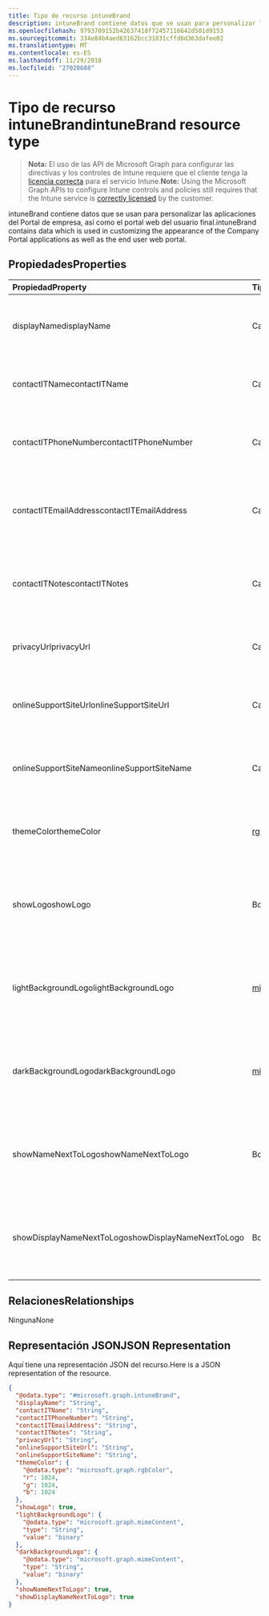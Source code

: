 ```yaml
---
title: Tipo de recurso intuneBrand
description: intuneBrand contiene datos que se usan para personalizar las aplicaciones del Portal de empresa, así como el portal web del usuario final.
ms.openlocfilehash: 9793709152b42637418f72457116642d501d9153
ms.sourcegitcommit: 334e84b4aed63162bcc31831cffd6d363dafee02
ms.translationtype: MT
ms.contentlocale: es-ES
ms.lasthandoff: 11/29/2018
ms.locfileid: "27028688"
---
```

# <a name="intunebrand-resource-type"></a><span data-ttu-id="7daf5-103">Tipo de recurso intuneBrand</span><span class="sxs-lookup"><span data-stu-id="7daf5-103">intuneBrand resource type</span></span>

> <span data-ttu-id="7daf5-104">**Nota:** El uso de las API de Microsoft Graph para configurar las directivas y los controles de Intune requiere que el cliente tenga la [licencia correcta](https://go.microsoft.com/fwlink/?linkid=839381) para el servicio Intune.</span><span class="sxs-lookup"><span data-stu-id="7daf5-104">**Note:** Using the Microsoft Graph APIs to configure Intune controls and policies still requires that the Intune service is [correctly licensed](https://go.microsoft.com/fwlink/?linkid=839381) by the customer.</span></span>

<span data-ttu-id="7daf5-105">intuneBrand contiene datos que se usan para personalizar las aplicaciones del Portal de empresa, así como el portal web del usuario final.</span><span class="sxs-lookup"><span data-stu-id="7daf5-105">intuneBrand contains data which is used in customizing the appearance of the Company Portal applications as well as the end user web portal.</span></span>
## <a name="properties"></a><span data-ttu-id="7daf5-106">Propiedades</span><span class="sxs-lookup"><span data-stu-id="7daf5-106">Properties</span></span>
|<span data-ttu-id="7daf5-107">Propiedad</span><span class="sxs-lookup"><span data-stu-id="7daf5-107">Property</span></span>|<span data-ttu-id="7daf5-108">Tipo</span><span class="sxs-lookup"><span data-stu-id="7daf5-108">Type</span></span>|<span data-ttu-id="7daf5-109">Descripción</span><span class="sxs-lookup"><span data-stu-id="7daf5-109">Description</span></span>|
|:---|:---|:---|
|<span data-ttu-id="7daf5-110">displayName</span><span class="sxs-lookup"><span data-stu-id="7daf5-110">displayName</span></span>|<span data-ttu-id="7daf5-111">Cadena</span><span class="sxs-lookup"><span data-stu-id="7daf5-111">String</span></span>|<span data-ttu-id="7daf5-112">Nombre de la compañía u organización que se muestra a los usuarios finales.</span><span class="sxs-lookup"><span data-stu-id="7daf5-112">Company/organization name that is displayed to end users.</span></span>|
|<span data-ttu-id="7daf5-113">contactITName</span><span class="sxs-lookup"><span data-stu-id="7daf5-113">contactITName</span></span>|<span data-ttu-id="7daf5-114">Cadena</span><span class="sxs-lookup"><span data-stu-id="7daf5-114">String</span></span>|<span data-ttu-id="7daf5-115">Nombre de la persona u organización responsable del soporte técnico de TI.</span><span class="sxs-lookup"><span data-stu-id="7daf5-115">Name of the person/organization responsible for IT support.</span></span>|
|<span data-ttu-id="7daf5-116">contactITPhoneNumber</span><span class="sxs-lookup"><span data-stu-id="7daf5-116">contactITPhoneNumber</span></span>|<span data-ttu-id="7daf5-117">Cadena</span><span class="sxs-lookup"><span data-stu-id="7daf5-117">String</span></span>|<span data-ttu-id="7daf5-118">Número de teléfono de la persona u organización responsable del soporte técnico de TI.</span><span class="sxs-lookup"><span data-stu-id="7daf5-118">Phone number of the person/organization responsible for IT support.</span></span>|
|<span data-ttu-id="7daf5-119">contactITEmailAddress</span><span class="sxs-lookup"><span data-stu-id="7daf5-119">contactITEmailAddress</span></span>|<span data-ttu-id="7daf5-120">Cadena</span><span class="sxs-lookup"><span data-stu-id="7daf5-120">String</span></span>|<span data-ttu-id="7daf5-121">Dirección de correo electrónico de la persona u organización responsable del soporte técnico de TI.</span><span class="sxs-lookup"><span data-stu-id="7daf5-121">Email address of the person/organization responsible for IT support.</span></span>|
|<span data-ttu-id="7daf5-122">contactITNotes</span><span class="sxs-lookup"><span data-stu-id="7daf5-122">contactITNotes</span></span>|<span data-ttu-id="7daf5-123">Cadena</span><span class="sxs-lookup"><span data-stu-id="7daf5-123">String</span></span>|<span data-ttu-id="7daf5-124">Comentarios de texto con respecto a la persona u organización responsable del soporte técnico de TI.</span><span class="sxs-lookup"><span data-stu-id="7daf5-124">Text comments regarding the person/organization responsible for IT support.</span></span>|
|<span data-ttu-id="7daf5-125">privacyUrl</span><span class="sxs-lookup"><span data-stu-id="7daf5-125">privacyUrl</span></span>|<span data-ttu-id="7daf5-126">Cadena</span><span class="sxs-lookup"><span data-stu-id="7daf5-126">String</span></span>|<span data-ttu-id="7daf5-127">Dirección URL de la directiva de privacidad de la empresa u organización.</span><span class="sxs-lookup"><span data-stu-id="7daf5-127">URL to the company/organization’s privacy policy.</span></span>|
|<span data-ttu-id="7daf5-128">onlineSupportSiteUrl</span><span class="sxs-lookup"><span data-stu-id="7daf5-128">onlineSupportSiteUrl</span></span>|<span data-ttu-id="7daf5-129">Cadena</span><span class="sxs-lookup"><span data-stu-id="7daf5-129">String</span></span>|<span data-ttu-id="7daf5-130">Dirección URL del sitio del departamento de soporte técnico de la empresa u organización.</span><span class="sxs-lookup"><span data-stu-id="7daf5-130">URL to the company/organization’s IT helpdesk site.</span></span>|
|<span data-ttu-id="7daf5-131">onlineSupportSiteName</span><span class="sxs-lookup"><span data-stu-id="7daf5-131">onlineSupportSiteName</span></span>|<span data-ttu-id="7daf5-132">Cadena</span><span class="sxs-lookup"><span data-stu-id="7daf5-132">String</span></span>|<span data-ttu-id="7daf5-133">Nombre para mostrar del sitio del departamento de soporte técnico de la empresa u organización.</span><span class="sxs-lookup"><span data-stu-id="7daf5-133">Display name of the company/organization’s IT helpdesk site.</span></span>|
|<span data-ttu-id="7daf5-134">themeColor</span><span class="sxs-lookup"><span data-stu-id="7daf5-134">themeColor</span></span>|[<span data-ttu-id="7daf5-135">rgbColor</span><span class="sxs-lookup"><span data-stu-id="7daf5-135">rgbColor</span></span>](../resources/intune-onboarding-rgbcolor.md)|<span data-ttu-id="7daf5-136">Color de tema principal utilizado en el portal web y las aplicaciones del Portal de empresa.</span><span class="sxs-lookup"><span data-stu-id="7daf5-136">Primary theme color used in the Company Portal applications and web portal.</span></span>|
|<span data-ttu-id="7daf5-137">showLogo</span><span class="sxs-lookup"><span data-stu-id="7daf5-137">showLogo</span></span>|<span data-ttu-id="7daf5-138">Booleano</span><span class="sxs-lookup"><span data-stu-id="7daf5-138">Boolean</span></span>|<span data-ttu-id="7daf5-139">Booleano que indica si se muestran o no las imágenes de logotipo proporcionadas por el administrador.</span><span class="sxs-lookup"><span data-stu-id="7daf5-139">Boolean that represents whether the administrator-supplied logo images are shown or not shown.</span></span>|
|<span data-ttu-id="7daf5-140">lightBackgroundLogo</span><span class="sxs-lookup"><span data-stu-id="7daf5-140">lightBackgroundLogo</span></span>|[<span data-ttu-id="7daf5-141">mimeContent</span><span class="sxs-lookup"><span data-stu-id="7daf5-141">mimeContent</span></span>](../resources/intune-shared-mimecontent.md)|<span data-ttu-id="7daf5-142">Imagen de logotipo que se muestra en las aplicaciones del Portal de empresa con un fondo claro detrás del logotipo.</span><span class="sxs-lookup"><span data-stu-id="7daf5-142">Logo image displayed in Company Portal apps which have a light background behind the logo.</span></span>|
|<span data-ttu-id="7daf5-143">darkBackgroundLogo</span><span class="sxs-lookup"><span data-stu-id="7daf5-143">darkBackgroundLogo</span></span>|[<span data-ttu-id="7daf5-144">mimeContent</span><span class="sxs-lookup"><span data-stu-id="7daf5-144">mimeContent</span></span>](../resources/intune-shared-mimecontent.md)|<span data-ttu-id="7daf5-145">Imagen de logotipo que se muestra en las aplicaciones del Portal de empresa con un fondo oscuro detrás del logotipo.</span><span class="sxs-lookup"><span data-stu-id="7daf5-145">Logo image displayed in Company Portal apps which have a dark background behind the logo.</span></span>|
|<span data-ttu-id="7daf5-146">showNameNextToLogo</span><span class="sxs-lookup"><span data-stu-id="7daf5-146">showNameNextToLogo</span></span>|<span data-ttu-id="7daf5-147">Booleano</span><span class="sxs-lookup"><span data-stu-id="7daf5-147">Boolean</span></span>|<span data-ttu-id="7daf5-148">Booleano que indica si se muestra o no el nombre para mostrar proporcionado por el administrador.</span><span class="sxs-lookup"><span data-stu-id="7daf5-148">Boolean that represents whether the administrator-supplied display name will be shown next to the logo image.</span></span>|
|<span data-ttu-id="7daf5-149">showDisplayNameNextToLogo</span><span class="sxs-lookup"><span data-stu-id="7daf5-149">showDisplayNameNextToLogo</span></span>|<span data-ttu-id="7daf5-150">Booleano</span><span class="sxs-lookup"><span data-stu-id="7daf5-150">Boolean</span></span>|<span data-ttu-id="7daf5-151">Booleano que indica si se muestra o no el nombre para mostrar proporcionado por el administrador.</span><span class="sxs-lookup"><span data-stu-id="7daf5-151">Boolean that represents whether the administrator-supplied display name will be shown next to the logo image.</span></span>|

## <a name="relationships"></a><span data-ttu-id="7daf5-152">Relaciones</span><span class="sxs-lookup"><span data-stu-id="7daf5-152">Relationships</span></span>
<span data-ttu-id="7daf5-153">Ninguna</span><span class="sxs-lookup"><span data-stu-id="7daf5-153">None</span></span>
## <a name="json-representation"></a><span data-ttu-id="7daf5-154">Representación JSON</span><span class="sxs-lookup"><span data-stu-id="7daf5-154">JSON Representation</span></span>
<span data-ttu-id="7daf5-155">Aquí tiene una representación JSON del recurso.</span><span class="sxs-lookup"><span data-stu-id="7daf5-155">Here is a JSON representation of the resource.</span></span>
<!-- {
  "blockType": "resource",
  "@odata.type": "microsoft.graph.intuneBrand"
}
-->
``` json
{
  "@odata.type": "#microsoft.graph.intuneBrand",
  "displayName": "String",
  "contactITName": "String",
  "contactITPhoneNumber": "String",
  "contactITEmailAddress": "String",
  "contactITNotes": "String",
  "privacyUrl": "String",
  "onlineSupportSiteUrl": "String",
  "onlineSupportSiteName": "String",
  "themeColor": {
    "@odata.type": "microsoft.graph.rgbColor",
    "r": 1024,
    "g": 1024,
    "b": 1024
  },
  "showLogo": true,
  "lightBackgroundLogo": {
    "@odata.type": "microsoft.graph.mimeContent",
    "type": "String",
    "value": "binary"
  },
  "darkBackgroundLogo": {
    "@odata.type": "microsoft.graph.mimeContent",
    "type": "String",
    "value": "binary"
  },
  "showNameNextToLogo": true,
  "showDisplayNameNextToLogo": true
}
```



